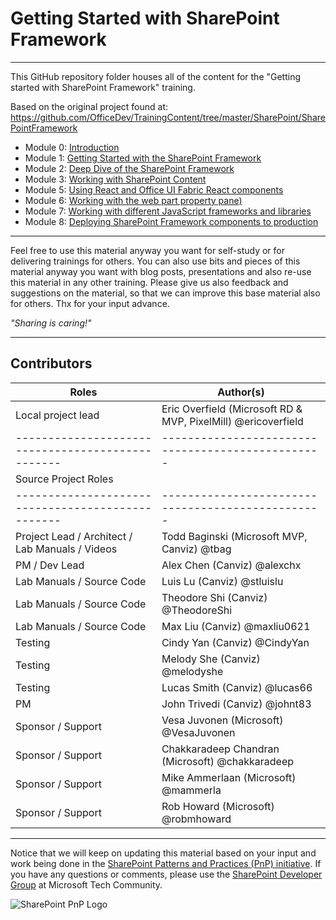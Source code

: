 # Getting Started with SharePoint Framework #

----------

This GitHub repository folder houses all of the content for the "Getting started with SharePoint Framework" training.

Based on the original project found at:
https://github.com/OfficeDev/TrainingContent/tree/master/SharePoint/SharePointFramework

- Module 0: [Introduction](./00%20Intro/)
- Module 1: [Getting Started with the SharePoint Framework](./01%20Getting%20Started%20with%20the%20SharePoint%20Framework/)
- Module 2: [Deep Dive of the SharePoint Framework](./02%20Deep%20Dive%20of%20the%20SharePoint%20Framework/)
- Module 3: [Working with SharePoint Content](./03%20Working%20with%20SharePoint%20Content/)
- Module 5: [Using React and Office UI Fabric React components](./05%20Using%20React%20and%20Office%20UI%20Fabric%20React%20components/)
- Module 6: [Working with the web part property pane)](./06%20Working%20with%20the%20web%20part%20property%20pane/)
- Module 7: [Working with different JavaScript frameworks and libraries](./07%20Working%20with%20different%20JavaScript%20frameworks%20and%20libraries/)
- Module 8: [Deploying SharePoint Framework components to production](./08%20Deploying%20SharePoint%20Framework%20components%20to%20production/)
----------

Feel free to use this material anyway you want for self-study or for delivering trainings for others. You can also use bits and pieces of this material anyway you want with blog posts, presentations and also re-use this material in any other training. Please give us also feedback and suggestions on the material, so that we can improve this base material also for others. Thx for your input advance. 

*"Sharing is caring!"*

----------

## Contributors ##
| Roles                                    			| Author(s)                                			            |
| -------------------------------------------------	| -------------------------------------------------             |
| Local project lead                                | Eric Overfield (Microsoft RD & MVP, PixelMill) @ericoverfield |
| -------------------------------------------------	| -------------------------------------------------             |
| Source Project Roles                     			|                                       			            |
| -------------------------------------------------	| -------------------------------------------------             |
| Project Lead / Architect / Lab Manuals / Videos   | Todd Baginski (Microsoft MVP, Canviz) @tbag	            	|
| PM / Dev Lead                            			| Alex Chen (Canviz) @alexchx  					            	|
| Lab Manuals / Source Code                			| Luis Lu (Canviz) @stluislu   					            	|
| Lab Manuals / Source Code                			| Theodore Shi (Canviz) @TheodoreShi			            	|
| Lab Manuals / Source Code                			| Max Liu (Canviz) @maxliu0621 					            	|
| Testing                                  			| Cindy Yan (Canviz) @CindyYan     				               	|
| Testing                                  			| Melody She (Canviz) @melodyshe   				            	|
| Testing                                  			| Lucas Smith (Canviz) @lucas66   				                |
| PM                                       			| John Trivedi (Canviz) @johnt83      			            	|
| Sponsor / Support                        			| Vesa Juvonen (Microsoft) @VesaJuvonen   		            	|
| Sponsor / Support                        			| Chakkaradeep Chandran (Microsoft) @chakkaradeep               |
| Sponsor / Support                        			| Mike Ammerlaan (Microsoft) @mammerla         	            	|
| Sponsor / Support                        			| Rob Howard (Microsoft) @robmhoward      		            	|

----------

Notice that we will keep on updating this material based on your input and work being done in the [SharePoint Patterns and Practices (PnP) initiative](http://aka.ms/sppnp). If you have any questions or comments, please use the [SharePoint Developer Group](http://aka.ms/sppnp-community) at Microsoft Tech Community.

![SharePoint PnP Logo](https://devofficecdn.azureedge.net/media/Default/PnP/sppnp.png)